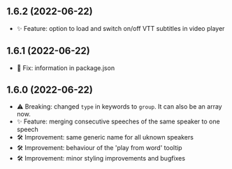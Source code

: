 ## 1.6.2 (2022-06-22)

- ✨ Feature: option to load and switch on/off VTT subtitles in video player

## 1.6.1 (2022-06-22)

- 🐞 Fix: information in package.json

## 1.6.0 (2022-06-22)

- ⚠️ Breaking: changed `type` in keywords to `group`. It can also be an array now.
- ✨ Feature: merging consecutive speeches of the same speaker to one speech
- 🛠 Improvement: same generic name for all uknown speakers
- 🛠 Improvement: behaviour of the 'play from word' tooltip
- 🛠 Improvement: minor styling improvements and bugfixes
